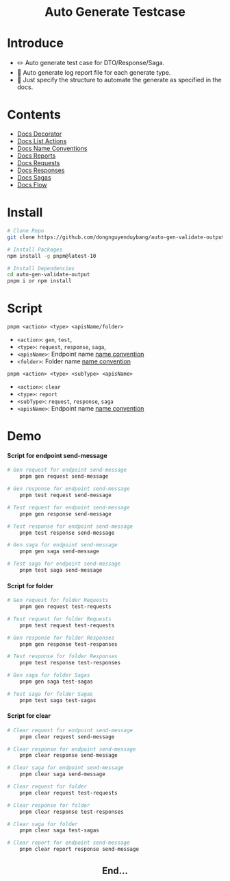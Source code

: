 <div align="center">
<h1>Auto Generate Testcase</h1>
</div>

# Introduce

- ✏️ Auto generate test case for DTO/Response/Saga.
- 🔎 Auto generate log report file for each generate type.
- 🔧 Just specify the structure to automate the generate as specified in the docs.

# Contents

+ [Docs Decorator](docs/decorators-docs/decorator.md)
+ [Docs List Actions](docs/list-actons/list-actions.md)
+ [Docs Name Conventions](docs/name-conventions-docs/name-conventions.md)
+ [Docs Reports](docs/reports/reports.md)
+ [Docs Requests](docs/requests-docs/requests.md)
+ [Docs Responses](docs/responses-docs/response.md)
+ [Docs Sagas](docs/saga-docs/sagas.md)
+ [Docs Flow](docs/flow/)


# Install

```bash 
# Clone Repo
git clone https://github.com/dongnguyenduybang/auto-gen-validate-output

# Install Packages
npm install -g pnpm@latest-10

# Install Dependencies
cd auto-gen-validate-output
pnpm i or npm install

```
# Script
```
pnpm <action> <type> <apisName/folder>
```
- `<action>`: `gen`, `test`,
- `<type>`: `request`, `response`, `saga`,
- `<apisName>`: Endpoint name [name convention](docs/name-conventions-docs/name-conventions.md)
- `<folder>`: Folder name [name convention](docs/name-conventions-docs/name-conventions.md)

```
pnpm <action> <type> <subType> <apisName>
```
- `<action>`: `clear`
- `<type>`:  `report`
- `<subType>`: `request`, `response`, `saga`
- `<apisName>`: Endpoint name [name convention](docs/name-conventions-docs/name-conventions.md)
# Demo
#### Script for endpoint send-message
```bash
# Gen request for endpoint send-message
    pnpm gen request send-message

# Gen response for endpoint send-message
    pnpm test request send-message

# Test request for endpoint send-message
    pnpm gen response send-message

# Test response for endpoint send-message
    pnpm test response send-message

# Gen saga for endpoint send-message
    pnpm gen saga send-message

# Test saga for endpoint send-message
    pnpm test saga send-message

```
#### Script for folder
```bash
# Gen request for folder Requests
    pnpm gen request test-requests

# Test request for folder Requests
    pnpm test request test-requests

# Gen response for folder Responses
    pnpm gen response test-responses

# Test response for folder Responses
    pnpm test response test-responses

# Gen saga for folder Sagas
    pnpm gen saga test-sagas

# Test saga for folder Sagas
    pnpm test saga test-sagas
```
#### Script for clear
```bash
# Clear request for endpoint send-message
    pnpm clear request send-message

# Clear response for endpoint send-message
    pnpm clear response send-message

# Clear saga for endpoint send-message
    pnpm clear saga send-message

# Clear request for folder
    pnpm clear request test-requests

# Clear response for folder
    pnpm clear response test-responses

# Clear saga for folder
    pnpm clear saga test-sagas

# Clear report for endpoint send-message
    pnpm clear report response send-message


```

<div align="center">
<h2>End...</h1>
</div>




